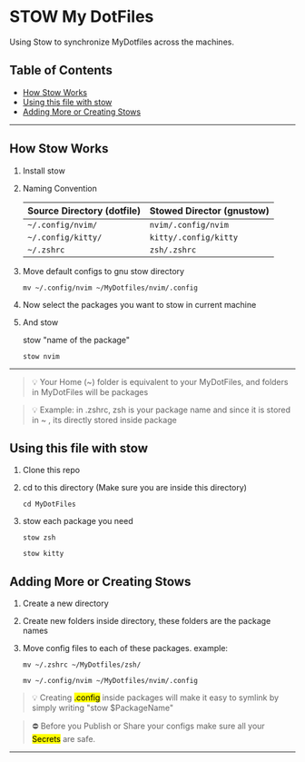 # STOW My DotFiles
Using Stow to synchronize MyDotfiles across the machines.

## Table of Contents
  - [How Stow Works](#how-stow-works)
  - [Using this file with stow](#using-this-file-with-stow)
  - [Adding More or Creating Stows](#adding-more-or-creating-stows)


---
## How Stow Works

1. Install stow
2. Naming Convention

    | Source Directory (dotfile)        | Stowed Director (gnustow)             |
    |--------------------------|-------------------------------|
    | `~/.config/nvim/`       | `nvim/.config/nvim`          |
    | `~/.config/kitty/`      | `kitty/.config/kitty`        |
    | `~/.zshrc`              | `zsh/.zshrc`                 |

3. Move default configs to gnu stow directory
   
    `mv ~/.config/nvim ~/MyDotfiles/nvim/.config`

4. Now select the packages you want to stow in current machine
5. And stow
    
    stow "name of the package"
    
    `stow nvim`

---

> 💡 Your Home (~) folder is equivalent to your MyDotFiles, and folders in MyDotFiles will be packages

>💡 Example: in .zshrc, zsh is your package name and since it is stored in ~ , its directly stored inside package

## Using this file with stow
1. Clone this repo

2. cd to this directory (Make sure you are inside this directory)
  
    `cd MyDotFiles`

3. stow each package you need
  
    `stow zsh`
    
    `stow kitty`

## Adding More or Creating Stows

1. Create a new directory
2. Create new folders inside directory, these folders are the package names
3. Move config files to each of these packages.
  example: 

    `mv ~/.zshrc ~/MyDotfiles/zsh/`
    
    `mv ~/.config/nvim ~/MyDotfiles/nvim/.config`

> 💡 Creating <mark>.config</mark> inside packages will make it easy to symlink by simply writing "stow $PackageName"

> ⛔ Before you Publish or Share your configs make sure all your <mark>Secrets</mark> are safe. 
---
